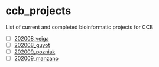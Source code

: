 # ccb_projects
List of current and completed bioinformatic projects for CCB

- [ ] [202008_veiga](https://github.com/ccb-vib/ccb_projects/)
- [ ] [202008_guyot](https://github.com/ccb-vib/ccb_projects/)
- [ ] [202009_pozniak](https://github.com/ccb-vib/ccb_projects/)
- [ ] [202009_manzano](https://github.com/ccb-vib/ccb_projects/)
